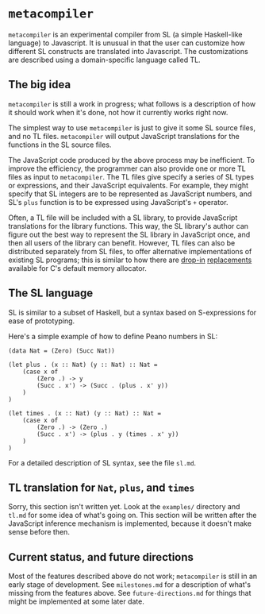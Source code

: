 # `metacompiler`

`metacompiler` is an experimental compiler from SL (a simple Haskell-like language) to Javascript. It is unusual in that the user can customize how different SL constructs are translated into Javascript. The customizations are described using a domain-specific language called TL.

## The big idea

`metacompiler` is still a work in progress; what follows is a description of how it should work when it's done, not how it currently works right now.

The simplest way to use `metacompiler` is just to give it some SL source files, and no TL files. `metacompiler` will output JavaScript translations for the functions in the SL source files.

The JavaScript code produced by the above process may be inefficient. To improve the efficiency, the programmer can also provide one or more TL files as input to `metacompiler`. The TL files give specify a series of SL types or expressions, and their JavaScript equivalents. For example, they might specify that SL integers are to be represented as JavaScript numbers, and SL's `plus` function is to be expressed using JavaScript's `+` operator.

Often, a TL file will be included with a SL library, to provide JavaScript translations for the library functions. This way, the SL library's author can figure out the best way to represent the SL library in JavaScript once, and then all users of the library can benefit. However, TL files can also be distributed separately from SL files, to offer alternative implementations of existing SL programs; this is similar to how there are [drop-in](http://goog-perftools.sourceforge.net/doc/tcmalloc.html) [replacements](http://dmalloc.com/) available for C's default memory allocator.

## The SL language

SL is similar to a subset of Haskell, but a syntax based on S-expressions for ease of prototyping.

Here's a simple example of how to define Peano numbers in SL:

```
(data Nat = (Zero) (Succ Nat))

(let plus . (x :: Nat) (y :: Nat) :: Nat =
	(case x of
		(Zero .) -> y
		(Succ . x') -> (Succ . (plus . x' y))
	)
)

(let times . (x :: Nat) (y :: Nat) :: Nat =
	(case x of
		(Zero .) -> (Zero .)
		(Succ . x') -> (plus . y (times . x' y))
	)
)
```

For a detailed description of SL syntax, see the file `sl.md`.

## TL translation for `Nat`, `plus`, and `times`

Sorry, this section isn't written yet. Look at the `examples/` directory and `tl.md` for some idea of what's going on. This section will be written after the JavaScript inference mechanism is implemented, because it doesn't make sense before then.

## Current status, and future directions

Most of the features described above do not work; `metacompiler` is still in an early stage of development. See `milestones.md` for a description of what's missing from the features above. See `future-directions.md` for things that might be implemented at some later date.

